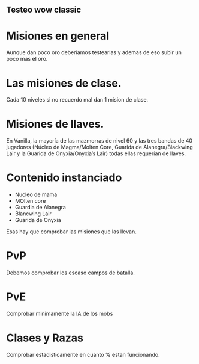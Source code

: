 ## Testeo wow classic


# Misiones en general

Aunque dan poco oro deberíamos testearlas y ademas de eso subir un poco mas el oro.

# Las misiones de clase.

Cada 10 niveles si no recuerdo mal dan 1 mision de clase.


# Misiones de llaves.

En Vanilla, la mayoría de las mazmorras de nivel 60 y las tres bandas de 40 jugadores (Núcleo de Magma/Molten Core, Guarida de Alanegra/Blackwing Lair y la Guarida de Onyxia/Onyxia’s Lair) todas ellas requerían de llaves. 


# Contenido instanciado

- Nucleo de mama
- MOlten core
- Guardia de Alanegra
- Blancwing Lair
- Guarida de Onyxia

Esas hay que comprobar las misiones que las llevan.


# PvP

Debemos comprobar los escaso campos de batalla.

# PvE

Comprobar minimamente la IA de los mobs

# Clases y Razas

Comprobar estadisticamente en cuanto % estan funcionando.

